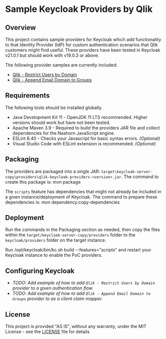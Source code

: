 # Sample Keycloak Providers by Qlik

## Overview
This project contains sample providers for Keycloak which add functionality to that Identity Provider (IdP) for custom authentication scenarios that Qlik customers might find useful. These providers have been tested in Keycloak v21.0.1 but should work with v19.0.3 or above.

The following provider samples are currently included:
- [Qlik - Restrict Users by Domain](./src/qlik-keycloak-domain-auth.js)
- [Qlik - Append Email Domain to Groups](./src/qlik-keycloak-domain-mapper.js)

## Requirements
The following tools should be installed globally.
- Java Development Kit 11 - OpenJDK 11 LTS recommended. Higher versions should work but have not been tested.
- Apache Maven 3.9 - Required to build the providers JAR file and collect dependencies for the Nashorn JavaScript engine.
- ESLint 8.40 - Checks your Javascript for basic syntax errors. _(Optional)_
- Visual Studio Code with ESLint extension is recommended. _(Optional)_

## Packaging
The providers are packaged into a single JAR: `target\keycloak-server-copy\providers\qlik-keycloak-providers-<version>.jar`. The command to create this package is:
    mvn package

The `scripts` feature has dependencies that might not already be included in a given instance/deployment of Keycloak. The command to prepare these dependencies is:
    mvn dependency:copy-dependencies

## Deployment
Run the commands in the Packaging section as needed, then copy the files within the `target/keycloak-server-copy/providers` folder to the `keycloak/providers` folder on the target instance.

Run /opt/keycloak/bin/kc.sh build --features="scripts" and restart your Keycloak instance to enable the PoC providers.

## Configuring Keycloak
- _TODO: Add example of how to add `Qlik - Restrict Users by Domain` provider to a given authentication flow._
- _TODO: Add example of how to add `Qlik - Append Email Domain to Groups` provider to as a client claim mapper._

## License
This project is provided "AS IS", without any warranty, under the MIT License - see the [LICENSE](./LICENSE) file for details
